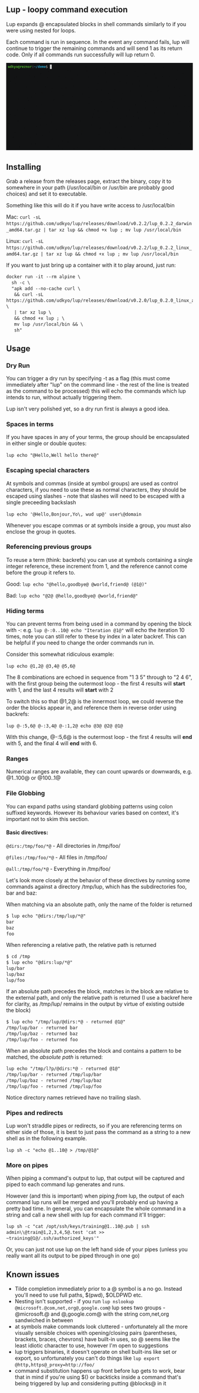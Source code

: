 ## Lup - loopy command execution

Lup expands @ encapsulated blocks in shell commands similarly to if you were using nested for loops. 

Each command is run in sequence. In the event any command fails, lup will continue to trigger the remaining commands and will send 1 as its return code. Only if all commands run successfully will lup return 0.

[![Lup demo](https://raw.githubusercontent.com/udkyo/assets/master/lup2.gif)](https://asciinema.org/a/190728)

## Installing

Grab a release from the releases page, extract the binary, copy it to somewhere in your path (/usr/local/bin or /usr/bin are probably good choices) and set it to executable.

Something like this will do it if you have write access to /usr/local/bin

Mac: `curl -sL https://github.com/udkyo/lup/releases/download/v0.2.2/lup_0.2.2_darwin_amd64.tar.gz | tar xz lup && chmod +x lup ; mv lup /usr/local/bin`

Linux: `curl -sL https://github.com/udkyo/lup/releases/download/v0.2.2/lup_0.2.2_linux_amd64.tar.gz | tar xz lup && chmod +x lup ; mv lup /usr/local/bin`

If you want to just bring up a container with it to play around, just run:

```
docker run -it --rm alpine \
  sh -c \
  "apk add --no-cache curl \
   && curl -sL https://github.com/udkyo/lup/releases/download/v0.2.0/lup_0.2.0_linux_amd64.tar.gz \
   | tar xz lup \
   && chmod +x lup ; \
   mv lup /usr/local/bin && \
   sh"
```

## Usage

### Dry Run

You can trigger a dry run by specifying -t as a flag (this must come immediately after "lup" on the command line - the rest of the line is treated as the command to be processed) this will echo the commands which lup intends to run, without actually triggering them.

Lup isn't very polished yet, so a dry run first is always a good idea.

### Spaces in terms

If you have spaces in any of your terms, the group should be encapsulated in either single or double quotes:

`lup echo "@Hello,Well hello there@"`

### Escaping special characters

At symbols and commas (inside at symbol groups) are used as control characters, if you need to use these as normal characters, they should be escaped using slashes - note that slashes will need to be escaped with a single preceeding backslash

`lup echo '@Hello,Bonjour,Yo\, wud up@' user\@domain`

Whenever you escape commas or at symbols inside a group, you must also enclose the group in quotes.

### Referencing previous groups

To reuse a term (think: backrefs) you can use at symbols containing a single integer reference, these increment from 1, and the reference cannot come before the group it refers to.

Good:
`lup echo "@hello,goodbye@ @world,friend@ (@1@)"`

Bad:
`lup echo "@2@ @hello,goodbye@ @world,friend@"`

### Hiding terms

You can prevent terms from being used in a command by opening the block with -: e.g. `lup @-:0..10@ echo "Iteration @1@"` will echo the iteration 10 times, note you can still refer to these by index in a later backref. This can be helpful if you need to change the order commands run in.

Consider this somewhat ridiculous example:

`lup echo @1,2@ @3,4@ @5,6@`

The 8 combinations are echoed in sequence from "1 3 5" through to "2 4 6", with the first group being the outermost loop - the first 4 results will **start** with 1, and the last 4 results will **start** with 2

To switch this so that @1,2@ is the innermost loop, we could reverse the order the blocks appear in, and reference them in reverse order using backrefs:

`lup @-:5,6@ @-:3,4@ @-:1,2@ echo @3@ @2@ @1@`

With this change, @-:5,6@ is the outermost loop - the first 4 results will **end** with 5, and the final 4 will **end** with 6.

### Ranges

Numerical ranges are available, they can count upwards or downwards, e.g. @1..100@ or @100..1@

### File Globbing

You can expand paths using standard globbing patterns using colon suffixed keywords. However its behaviour varies based on context, it's important not to skim this section.

#### Basic directives:

`@dirs:/tmp/foo/*@` - All directories in /tmp/foo/

`@files:/tmp/foo/*@` - All files in /tmp/foo/

`@all:/tmp/foo/*@` - Everything in /tmp/foo/

Let's look more closely at the behavior of these directives by running some commands against a directory /tmp/lup, which has the subdirectories foo, bar and baz:

When matching via an absolute path, only the name of the folder is returned
```
$ lup echo "@dirs:/tmp/lup/*@"
bar
baz
foo
```

When referencing a relative path, the relative path is returned
```
$ cd /tmp
$ lup echo "@dirs:lup/*@"
lup/bar
lup/baz
lup/foo
```

If an absolute path precedes the block, matches in the block are relative to the external path, and only the relative path is returned (I use a backref here for clarity, as /tmp/lup/ remains in the output by virtue of existing outside the block)
```
$ lup echo "/tmp/lup/@dirs:*@ - returned @1@"
/tmp/lup/bar - returned bar
/tmp/lup/baz - returned baz
/tmp/lup/foo - returned foo
```

When an absolute path precedes the block and contains a pattern to be matched, the *absolute path* is returned:
```
lup echo "/tmp/l?p/@dirs:*@ - returned @1@"
/tmp/lup/bar - returned /tmp/lup/bar
/tmp/lup/baz - returned /tmp/lup/baz
/tmp/lup/foo - returned /tmp/lup/foo
```
Notice directory names retrieved have no trailing slash.

### Pipes and redirects

Lup won't straddle pipes or redirects, so if you are referencing terms on either side of those, it is best to just pass the command as a string to a new shell as in the following example. 

`lup sh -c "echo @1..10@ > /tmp/@1@"`

### More on pipes

When piping a command's output to lup, that output will be captured and piped to each command lup generates and runs.

However (and this is important) when piping *from* lup, the output of each command lup runs will be merged and you'll probably end up having a pretty bad time. In general, you can encapsulate the whole command in a string and call a new shell with lup for each command it'll trigger:

```
lup sh -c "cat /opt/ssh/keys/training@1..10@.pub | ssh admin\\@train@1,2,3,4,5@.test 'cat >> ~training@1@/.ssh/authorized_keys'"
```

Or, you can just not use lup on the left hand side of your pipes (unless you really want all its output to be piped through in one go)

## Known issues

- Tilde completion immediately prior to a @ symbol is a no go. Instead you'll need to use full paths, $(pwd), $OLDPWD etc.
- Nesting isn't supported - if you run `lup nslookup @microsoft.@com,net,org@,google.com@` lup sees two groups - @microsoft.@ and @,google.com@ with the string com,net,org sandwiched in between
- at symbols make commands look cluttered - unfortunately all the more visually sensible choices with opening/closing pairs (parentheses, brackets, braces, chevrons) have built-in uses, so @ seems like the least idiotic character to use, however I'm open to suggestions
- lup triggers binaries, it doesn't operate on shell built-ins like set or export, so unfortunately you can't do things like `lup export @http,https@_proxy=http://foo/`
- command substitution happens up front before lup gets to work, bear that in mind if you're using $() or backticks inside a command that's being triggered by lup and considering putting @blocks@ in it
